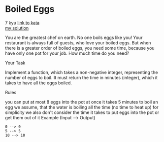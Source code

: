 # Boiled Eggs
7 kyu
[link to kata](https://www.codewars.com/kata/52b5247074ea613a09000164/train/javascript)
<br>
[my solution](./kata.js)

You are the greatest chef on earth. No one boils eggs like you! Your restaurant is always full of guests, who love your boiled eggs. But when there is a greater order of boiled eggs, you need some time, because you have only one pot for your job. How much time do you need?

Your Task

Implement a function, which takes a non-negative integer, representing the number of eggs to boil. It must return the time in minutes (integer), which it takes to have all the eggs boiled.

Rules

you can put at most 8 eggs into the pot at once
it takes 5 minutes to boil an egg
we assume, that the water is boiling all the time (no time to heat up)
for simplicity we also don't consider the time it takes to put eggs into the pot or get them out of it
Example (Input --> Output)

```
0 --> 0
5 --> 5
10 --> 10
```